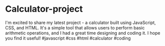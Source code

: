 # Calculator-project


I'm excited to share my latest project - a calculator built using JavaScript, CSS, and HTML. 
It's a simple tool that allows users to perform basic arithmetic operations, and I had a great
time designing and coding it. I hope you find it useful! #javascript #css #html #calculator #coding
